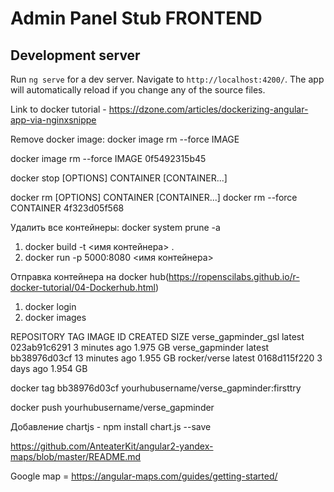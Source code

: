 # Admin Panel Stub FRONTEND

## Development server

Run `ng serve` for a dev server. Navigate to `http://localhost:4200/`. The app will automatically reload if you change any of the source files.


Link to docker tutorial - https://dzone.com/articles/dockerizing-angular-app-via-nginxsnippe

Remove docker image: docker image rm --force IMAGE <hash container>

docker image rm --force IMAGE 0f5492315b45 

docker stop [OPTIONS] CONTAINER [CONTAINER...]

docker rm [OPTIONS] CONTAINER [CONTAINER...]
docker rm --force CONTAINER 4f323d05f568

Удалить все контейнеры: docker system prune -a 

1) docker build -t <имя контейнера> .
2) docker run -p 5000:8080 <имя контейнера>

Отправка контейнера на docker hub(https://ropenscilabs.github.io/r-docker-tutorial/04-Dockerhub.html)
1) docker login
2) docker images
 
 REPOSITORY              TAG       IMAGE ID         CREATED           SIZE
 verse_gapminder_gsl     latest    023ab91c6291     3 minutes ago     1.975 GB
 verse_gapminder         latest    bb38976d03cf     13 minutes ago    1.955 GB
 rocker/verse            latest    0168d115f220     3 days ago        1.954 GB
 
docker tag bb38976d03cf yourhubusername/verse_gapminder:firsttry

docker push yourhubusername/verse_gapminder

Добавление chartjs - npm install chart.js --save


https://github.com/AnteaterKit/angular2-yandex-maps/blob/master/README.md

Google map = https://angular-maps.com/guides/getting-started/
